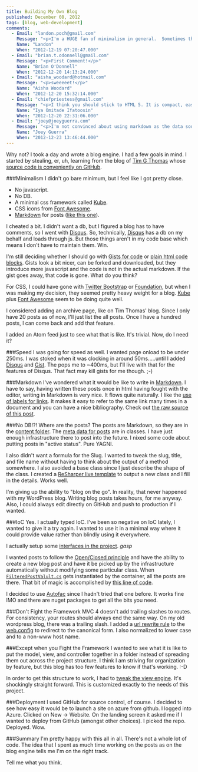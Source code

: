 ```yaml
---
title: Building My Own Blog
published: December 08, 2012
tags: [blog, web-development]
comments:
  - Email: "landon.poch@gmail.com"
    Message: "<p>I'm a HUGE fan of minimalism in general.  Sometimes that philosophy can get me into a bit of trouble because I often try to oversimplify complicated issues by focusing on the absolute essential.  Even still, if I overlook a detail here or there I can go back and fix it when needed.  I find thinking like a minimalist helps produce targeted solutions.</p><p>Now if you could just convince people to publish their deployment plans and their training guides in markdown instead of in random word documents littered throughout SharePoint sites!  Then things would become indexed and searchable.  The world would be a better place.</p>"
    Name: "Landon"
    When: "2012-12-19 07:20:47.000"
  - Email: "brian.t.odonnell@gmail.com"
    Message: "<p>First Comment!</p>"
    Name: "Brian O'Donnell"
    When: "2012-12-20 14:13:24.000"
  - Email: "aisha_woodard@hotmail.com"
    Message: "<p>sweeeeet!</p>"
    Name: "Aisha Woodard"
    When: "2012-12-20 15:32:14.000"
  - Email: "chiefpriestess@gmail.com"
    Message: "<p>I think you should stick to HTML 5. It is compact, easy and can be under your control no matter what the rest of the world it doing. It also probably loads faster than gist.</p>"
    Name: "Iya Omitade Ifatoosin"
    When: "2012-12-20 22:31:06.000"
  - Email: "joey@joeyguerra.com"
    Message: "<p>I'm not convinced about using markdown as the data source. I still think HTML is better so that editors can include meta data about an article.</p>"
    Name: "Joey Guerra"
    When: "2012-12-23 13:46:44.000"
---
```

Why not? I took a day and wrote a blog engine. I had a few goals in mind. I started by stealing, er, uh, learning from the blog of [Tim G Thomas][timgthomas] whose [source code is conveniently on GitHub][timgthomas source].

###Minimalism
I didn't go bare minimum, but I feel like I got pretty close. 

* No javascript. 
* No DB.
* A minimal css framework called [Kube].
* CSS icons from [Font Awesome].
* [Markdown] for posts ([like this one][this post]).

I cheated a bit. I didn't want a db, but I figured a blog has to have comments, so I went with [Disqus]. So, technically, [Disqus] has a db on my behalf and loads through js. But those things aren't in my code base which means I don't have to maintain them. Win.

I'm still deciding whether I should go with [Gists for code][my gists] or [plain html code blocks][code]. Gists look a bit nicer, can be forked and downloaded, but they introduce more javascript and the code is not in the actual markdown. If the gist goes away, that code is gone. What do you think?

For CSS, I could have gone with [Twitter Bootstrap] or [Foundation], but when I was making my decision, they seemed pretty heavy weight for a blog. [Kube] plus [Font Awesome] seem to be doing quite well.

I considered adding an archive page, like on Tim Thomas' blog. Since I only have 20 posts as of now, I'll just list the all posts. Once I have a hundred posts, I can come back and add that feature.

I added an Atom feed just to see what that is like. It's trivial. Now, do I need it?

###Speed
I was going for speed as well. I wanted page onload to be under 250ms. I was stoked when it was clocking in around 50ms.....until I added [Disqus] and [Gist]. The pops me to ~400ms, but I'll live with that for the features of Disqus. That fact may kill gists for me though. ;-) 

###Markdown
I've wondered what it would be like to write in [Markdown]. I have to say, having written these posts once in html having fought with the editor, writing in Markdown is very nice. It flows quite naturally. I like the [use of labels for links][markdown links]. It makes it easy to refer to the same link many times in a document and you can have a nice bibliography. Check out [the raw source of this post][this post raw].

###No DB!?! Where are the posts?
The posts are Markdown, so they are in the [content folder][my posts]. The [meta data for posts][post meta] are in classes. I have just enough infrastructure there to post into the future. I nixed some code about putting posts in "active status". Pure YAGNI. 

I also didn't want a formula for the Slug. I wanted to tweak the slug, title, and file name without having to think about the output of a method somewhere. I also avoided a base class since I just describe the shape of the class. I created a [ReSharper live template][r# templates] to output a new class and I fill in the details. Works well. 

I'm giving up the ability to "blog on the go". In reality, that never happened with my WordPress blog. Writing blog posts takes hours, for me anyway. Also, I could always edit directly on GitHub and push to production if I wanted.

###IoC
Yes. I actually typed IoC. I've been so negative on IoC lately, I wanted to give it a try again. I wanted to use it in a minimal way where it could provide value rather than blindly using it everywhere. 

I actually setup some [interfaces in the project][core]. *gasp*

I wanted posts to follow the [Open/Closed principle][solid] and have the ability to create a new blog post and have it be picked up by the infrastructure automatically without modifying some particular class. When [`FilteredPostValult.cs`][post vault] gets instantiated by the container, all the posts are there. That bit of magic is accomplished by [this line of code][post magic].

I decided to use [Autofac] since I hadn't tried that one before. It works fine IMO and there are nuget packages to get all the bits you need.

###Don't Fight the Framework
MVC 4 doesn't add trailing slashes to routes. For consistency, your routes should always end the same way. On my old wordpress blog, there was a trailing slash. I added a [url rewrite rule][ruslany] to the [web.config][urlrewrite] to redirect to the canonical form.  I also normalized to lower case and to a non-www host name.

###Except when you Fight the Framework
I wanted to see what it is like to put the model, view, and controller together in a folder instead of spreading them out across the project structure. I think I am striving for organization by feature, but this blog has too few features to know if that's working. :-D

In order to get this structure to work, I had to [tweak the view engine][viewengine]. It's shockingly straight forward. This is customized exactly to the needs of this project.

###Deployment
I used GitHub for source control, of course. I decided to see how easy it would be to launch a site on azure from github. I logged into Azure. Clicked on New -> Website. On the landing screen it asked me if I wanted to deploy from GitHub (amongst other choices). I picked the repo. Deployed. Wow.

###Summary
I'm pretty happy with this all in all. There's not a whole lot of code. The idea that I spent as much time working on the posts as on the blog engine tells me I'm on the right track. 

Tell me what you think.

[kube]: https://imperavi.com/kube/
[Font Awesome]: https://fontawesome.com
[Markdown]: https://daringfireball.net/projects/markdown/
[this post]: https://github.com/kijanawoodard/Blog/blob/master/src/Blog.Web/Content/posts/building-blog.markdown
[this post raw]:https://raw.github.com/kijanawoodard/Blog/master/src/Blog.Web/Content/posts/building-blog.markdown
[my gists]: https://kijanawoodard.com/fubumvc-validation-and-re-hydrating-the-view
[code]: https://kijanawoodard.com/avoiding-fizzbuzz
[Twitter Bootstrap]:https://twitter.github.com/bootstrap/
[Foundation]:https://foundation.zurb.com/

[disqus]:https://disqus.com/
[gist]:https://gist.github.com/

[markdown links]:https://daringfireball.net/projects/markdown/syntax#link

[timgthomas]: https://timgthomas.com/
[timgthomas source]:https://github.com/TimGThomas/blog

[my posts]: https://github.com/kijanawoodard/Blog/tree/master/src/Blog.Web/Content/posts
[post meta]:https://github.com/kijanawoodard/Blog/blob/56cc7ca343d4dfd89b42fdeed2ccc95afb400eeb/src/Blog.Web/Models/Posts.cs
[post magic]:https://github.com/kijanawoodard/Blog/blob/master/src/Blog.Web/Initialization/AutofacConfig.cs#L20
[core]: https://github.com/kijanawoodard/Blog/tree/master/src/Blog.Web/Core

[r# templates]:https://www.jetbrains.com/resharper/features/code_templates.html
[solid]:https://en.wikipedia.org/wiki/SOLID_(object-oriented_design)

[post vault]:https://github.com/kijanawoodard/Blog/blob/master/src/Blog.Web/Infrastructure/FilteredPostVault.cs
[Autofac]:https://code.google.com/p/autofac/

[ruslany]: https://blogs.iis.net/ruslany/archive/2009/04/08/10-url-rewriting-tips-and-tricks.aspx "Url Rewriting tips"
[urlrewrite]: https://github.com/kijanawoodard/Blog/blob/master/src/Blog.Web/Web.config#L32 "url rewrite rules"
[viewengine]: https://github.com/kijanawoodard/Blog/blob/master/src/Blog.Web/Infrastructure/AlternateViewEngine.cs "Alternate view engine"

